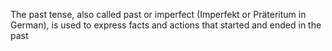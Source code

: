 The past tense, also called past or imperfect (Imperfekt or Präteritum in German), is used to express facts and actions that started and ended in the past

